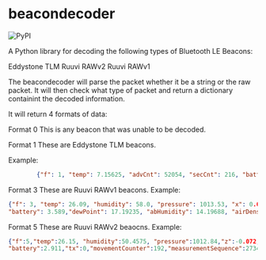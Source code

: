 # beacondecoder

![PyPI](https://img.shields.io/pypi/v/beacondecoder)

A Python library for decoding the following types of Bluetooth LE Beacons:

Eddystone TLM
Ruuvi RAWv2
Ruuvi RAWv1

The beacondecoder will parse the packet whether it be a string or the raw packet. It will then check what type of packet and return a dictionary containint the decoded information.

It will return 4 formats of data:

Format 0
This is any beacon that was unable to be decoded.

Format 1
These are Eddystone TLM beacons.

Example:
```json
        {"f": 1, "temp": 7.15625, "advCnt": 52054, "secCnt": 216, "battery": 2.602}
```

Format 3
These are Ruuvi RAWv1 beacons.
Example:
```json
{"f": 3, "temp": 26.09, "humidity": 58.0, "pressure": 1013.53, "x": 0.046, "y": -0.001, "z": 1.05,"tAcc": 1.051008, 
"battery": 3.589,"dewPoint": 17.19235, "abHumidity": 14.19688, "airDensity": 0.003169262 }
```

Format 5
These are Ruuvi RAWv2 beaocns.
Example:
```json
{"f":5,"temp":26.15, "humidity":50.4575, "pressure":1012.84,"z":-0.072,"y":0.984,"x":-0.156,"tAcc": 1.051008,
"battery":2.911,"tx":0,"movementCounter":192,"measurementSequence":27348, "dewPoint": 17.19235, "abHumidity": 14.19688, "airDensity": 0.003169262}
```